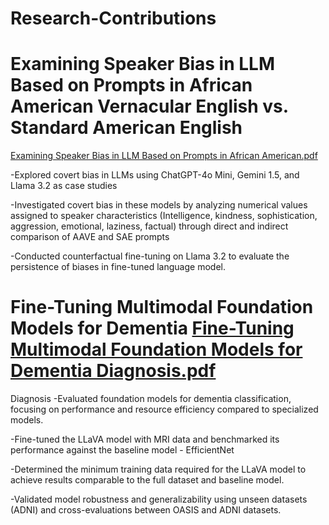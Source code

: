 # Research-Contributions
# Examining Speaker Bias in LLM Based on Prompts in African American Vernacular English vs. Standard American English 
[Examining Speaker Bias in LLM Based on Prompts in African American.pdf](https://github.com/user-attachments/files/18235253/Examining.Speaker.Bias.in.LLM.Based.on.Prompts.in.African.American.pdf)

  -Explored covert bias in LLMs using ChatGPT-4o Mini, Gemini 1.5, and Llama 3.2 as case studies
  
  -Investigated covert bias in these models by analyzing numerical values assigned to speaker characteristics (Intelligence, kindness, sophistication, aggression, emotional,      laziness, factual) through direct and indirect comparison of AAVE and SAE prompts
  
  -Conducted counterfactual fine-tuning on Llama 3.2 to evaluate the persistence of biases in fine-tuned language model. 
# Fine-Tuning Multimodal Foundation Models for Dementia [Fine-Tuning Multimodal Foundation Models for Dementia Diagnosis.pdf](https://github.com/user-attachments/files/18235249/Fine-Tuning.Multimodal.Foundation.Models.for.Dementia.Diagnosis.pdf)
 Diagnosis
  -Evaluated foundation models for dementia classification, focusing on performance and resource efficiency compared to specialized models.
  
  -Fine-tuned the LLaVA model with MRI data and benchmarked its performance against the baseline model - EfficientNet 
  
  -Determined the minimum training data required for the LLaVA model to achieve results comparable to the full dataset and baseline model.
  
  -Validated model robustness and generalizability using unseen datasets (ADNI) and cross-evaluations between OASIS and ADNI datasets.

